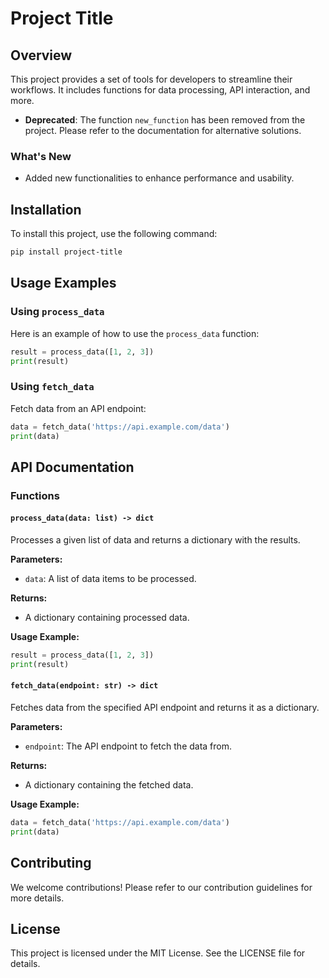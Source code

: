 # Project Title

## Overview
This project provides a set of tools for developers to streamline their workflows. It includes functions for data processing, API interaction, and more.

- **Deprecated**: The function `new_function` has been removed from the project. Please refer to the documentation for alternative solutions.

### What's New
- Added new functionalities to enhance performance and usability.

## Installation
To install this project, use the following command:
```bash
pip install project-title
```

## Usage Examples
### Using `process_data`
Here is an example of how to use the `process_data` function:
```python
result = process_data([1, 2, 3])
print(result)
```

### Using `fetch_data`
Fetch data from an API endpoint:
```python
data = fetch_data('https://api.example.com/data')
print(data)
```

## API Documentation

### Functions

#### `process_data(data: list) -> dict`
Processes a given list of data and returns a dictionary with the results.

**Parameters:**
- `data`: A list of data items to be processed.

**Returns:**
- A dictionary containing processed data.

**Usage Example:**
```python
result = process_data([1, 2, 3])
print(result)
```

#### `fetch_data(endpoint: str) -> dict`
Fetches data from the specified API endpoint and returns it as a dictionary.

**Parameters:**
- `endpoint`: The API endpoint to fetch the data from.

**Returns:**
- A dictionary containing the fetched data.

**Usage Example:**
```python
data = fetch_data('https://api.example.com/data')
print(data)
```

## Contributing
We welcome contributions! Please refer to our contribution guidelines for more details.

## License
This project is licensed under the MIT License. See the LICENSE file for details.